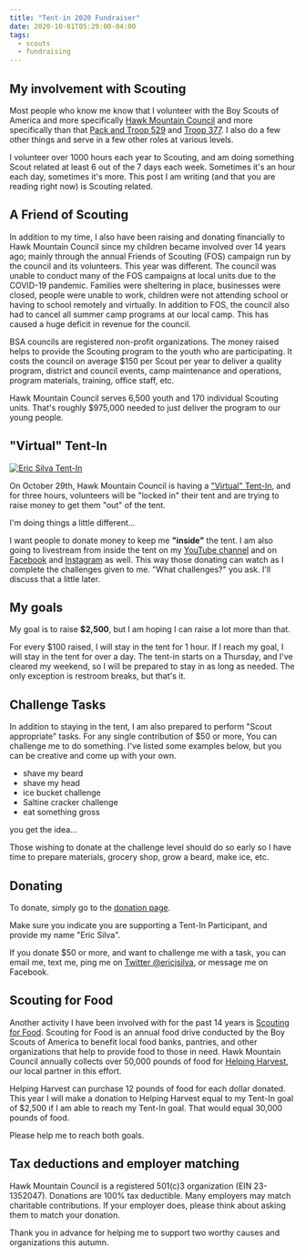 ```yaml
---
title: "Tent-in 2020 Fundraiser"
date: 2020-10-01T05:29:00-04:00
tags:
  - scouts
  - fundraising
---
```


## My involvement with Scouting

Most people who know me know that I volunteer with the Boy Scouts of America and more specifically [Hawk Mountain Council](https://hmc-bsa.org) and more specifically than that [Pack and Troop 529](https://529gibraltar.org) and [Troop 377](https://www.facebook.com/bsatroop377g). I also do a few other things and serve in a few other roles at various levels.

I volunteer over 1000 hours each year to Scouting, and am doing something Scout related at least 6 out of the 7 days each week. Sometimes it's an hour each day, sometimes it's more. This post I am writing (and that you are reading right now) is Scouting related.

## A Friend of Scouting

In addition to my time, I also have been raising and donating financially to Hawk Mountain Council since my children became involved over 14 years ago; mainly through the annual Friends of Scouting (FOS) campaign run by the council and its volunteers. This year was different. The council was unable to conduct many of the FOS campaigns at local units due to the COVID-19 pandemic. Families were sheltering in place, businesses were closed, people were unable to work, children were not attending school or having to school remotely and virtually. In addition to FOS, the council also had to cancel all summer camp programs at our local camp. This has caused a huge deficit in revenue for the council.

BSA councils are registered non-profit organizations. The money raised helps to provide the Scouting program to the youth who are participating. It costs the council on average \$150 per Scout per year to deliver a quality program, district and council events, camp maintenance and operations, program materials, training, office staff, etc.

Hawk Mountain Council serves 6,500 youth and 170 individual Scouting units. That's roughly \$975,000 needed to just deliver the program to our young people.

## "Virtual" Tent-In

[![Eric Silva Tent-In](/img/posts/Eric-Virtual-Tent-In-Facebook-Cover-720.png)](https://bit.ly/eric-tent-in)

On October 29th, Hawk Mountain Council is having a ["Virtual" Tent-In](https://hmc-bsa.org/virtual-tent-in), and for three hours, volunteers will be "locked in" their tent and are trying to raise money to get them "out" of the tent.

I'm doing things a little different...

I want people to donate money to keep me **"inside"** the tent. I am also going to livestream from inside the tent on my [YouTube channel](https://www.youtube.com/channel/UCRU2V3vwu0alLjl40gG5_tQ) and on [Facebook](https://www.facebook.com/airickswirld) and [Instagram](https://www.instagram.com/ericjsilva) as well. This way those donating can watch as I complete the challenges given to me. "What challenges?" you ask. I'll discuss that a little later.

## My goals

My goal is to raise **\$2,500**, but I am hoping I can raise a lot more than that.

For every \$100 raised, I will stay in the tent for 1 hour. If I reach my goal, I will stay in the tent for over a day. The tent-in starts on a Thursday, and I've cleared my weekend, so I will be prepared to stay in as long as needed. The only exception is restroom breaks, but that's it.

## Challenge Tasks

In addition to staying in the tent, I am also prepared to perform "Scout appropriate" tasks. For any single contribution of \$50 or more, You can challenge me to do something. I've listed some examples below, but you can be creative and come up with your own.

- shave my beard
- shave my head
- ice bucket challenge
- Saltine cracker challenge
- eat something gross

you get the idea...

Those wishing to donate at the challenge level should do so early so I have time to prepare materials, grocery shop, grow a beard, make ice, etc.

## Donating

To donate, simply go to the [donation page](https://hawkmntforms.tentaroo.com/content/87287/Virtual-Tent-In-Pledge-Form).

Make sure you indicate you are supporting a Tent-In Participant, and provide my name "Eric Silva".

If you donate \$50 or more, and want to challenge me with a task, you can email me, text me, ping me on [Twitter @ericjsilva](https://twitter.com/ericjsilva), or message me on Facebook.

## Scouting for Food

Another activity I have been involved with for the past 14 years is [Scouting for Food](https://hmc-bsa.org/scouting-for-food). Scouting for Food is an annual food drive conducted by the Boy Scouts of America to benefit local food banks, pantries, and other organizations that help to provide food to those in need. Hawk Mountain Council annually collects over 50,000 pounds of food for [Helping Harvest](https://helpingharvest.org), our local partner in this effort.

Helping Harvest can purchase 12 pounds of food for each dollar donated. This year I will make a donation to Helping Harvest equal to my Tent-In goal of \$2,500 if I am able to reach my Tent-In goal. That would equal 30,000 pounds of food.

Please help me to reach both goals.

## Tax deductions and employer matching

Hawk Mountain Council is a registered 501\(c\)3 organization (EIN 23-1352047). Donations are 100% tax deductible. Many employers may match charitable contributions. If your employer does, please think about asking them to match your donation.

Thank you in advance for helping me to support two worthy causes and organizations this autumn.
